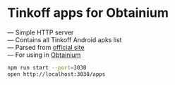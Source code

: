 # Tinkoff apps for Obtainium

— Simple HTTP server\
— Contains all Tinkoff Android apks list\
— Parsed from [official site](https://www.tinkoff.ru/apps/)\
— For using in [Obtainium](https://github.com/ImranR98/Obtainium)

```bash
npm run start --port=3030
open http://localhost:3030/apps
```
